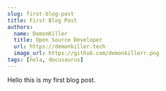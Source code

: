 ```yaml
---
slug: first-blog-post
title: First Blog Post
authors:
  name: DemonKiller
  title: Open Source Developer
  url: https://demonkiller.tech
  image_url: https://github.com/demonkillerr.png
tags: [hola, docusaurus]
---
```


Hello this is my first blog post.